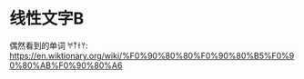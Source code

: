 
# 线性文字B

偶然看到的单词 𐀀𐀵𐀫𐀦: https://en.wiktionary.org/wiki/%F0%90%80%80%F0%90%80%B5%F0%90%80%AB%F0%90%80%A6
